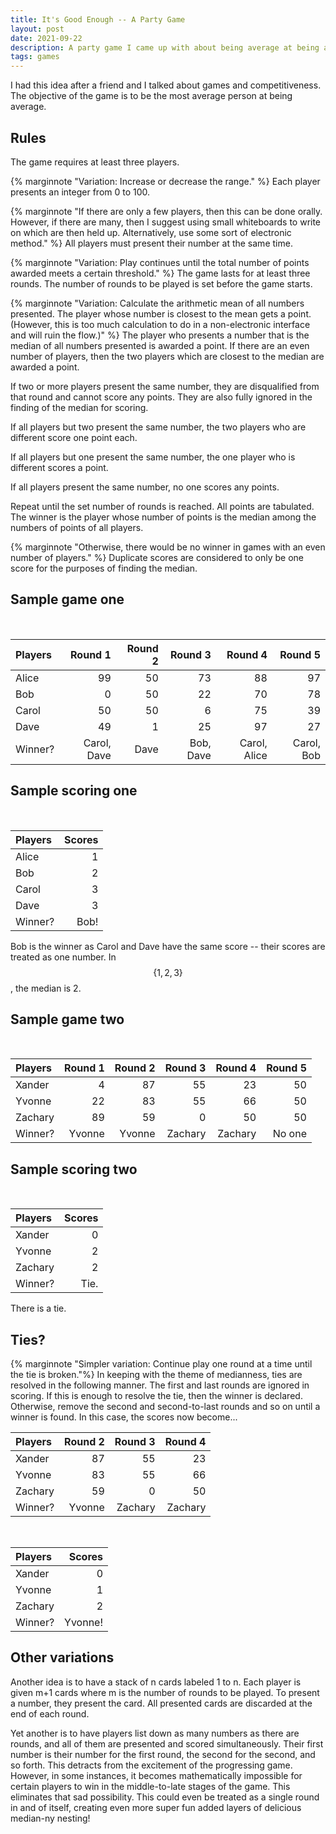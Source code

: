 ```yaml
---
title: It's Good Enough -- A Party Game
layout: post
date: 2021-09-22
description: A party game I came up with about being average at being average.
tags: games
---
```




I had this idea after a friend and I talked about games and competitiveness. The objective of the game is to be the most average person at being average.

## Rules
The game requires at least three players. 

{% marginnote "Variation: Increase or decrease the range." %} Each player presents an integer from 0 to 100. 

{% marginnote "If there are only a few players, then this can be done orally. However, if there are many, then I suggest using small whiteboards to write on which are then held up. Alternatively, use some sort of electronic method." %} All players must present their number at the same time. 

{% marginnote "Variation: Play continues until the total number of points awarded meets a certain threshold." %} The game lasts for at least three rounds. The number of rounds to be played is set before the game starts.

{% marginnote "Variation: Calculate the arithmetic mean of all numbers presented. The player whose number is closest to the mean gets a point. (However, this is too much calculation to do in a non-electronic interface and will ruin the flow.)" %} The player who presents a number that is the median of all numbers presented is awarded a point. If there are an even number of players, then the two players which are closest to the median are awarded a point.

If two or more players present the same number, they are disqualified from that round and cannot score any points. They are also fully ignored in the finding of the median for scoring.

If all players but two present the same number, the two players who are different score one point each.

If all players but one present the same number, the one player who is different scores a point.

If all players present the same number, no one scores any points.

Repeat until the set number of rounds is reached. All points are tabulated. The winner is the player whose number of points is the median among the numbers of points of all players.

{% marginnote "Otherwise, there would be no winner in games with an even number of players." %} Duplicate scores are considered to only be one score for the purposes of finding the median.

## Sample game one

<br>

| Players |     Round 1 | Round 2 |   Round 3 |      Round 4 |    Round 5 |
|:--------|------------:|--------:|----------:|-------------:|-----------:|
| Alice   |          99 |      50 |        73 |           88 |         97 |
| Bob     |           0 |      50 |        22 |           70 |         78 |
| Carol   |          50 |      50 |         6 |           75 |         39 |
| Dave    |          49 |       1 |        25 |           97 |         27 |
| Winner? | Carol, Dave |    Dave | Bob, Dave | Carol, Alice | Carol, Bob |

## Sample scoring one

<br>

| Players | Scores |
|:--------|-------:|
| Alice   |      1 |
| Bob     |      2 |
| Carol   |      3 |
| Dave    |      3 |
| Winner? |   Bob! |

Bob is the winner as Carol and Dave have the same score -- their scores are treated as one number. In $$\{1, 2, 3\}$$, the median is 2.

## Sample game two

<br>

| Players | Round 1 | Round 2 | Round 3 | Round 4 | Round 5 |
|:--------|--------:|--------:|--------:|--------:|--------:|
| Xander  |       4 |      87 |      55 |      23 |      50 |
| Yvonne  |      22 |      83 |      55 |      66 |      50 |
| Zachary |      89 |      59 |       0 |      50 |      50 |
| Winner? |  Yvonne |  Yvonne | Zachary | Zachary |  No one |

## Sample scoring two

<br>

| Players | Scores |
|:--------|-------:|
| Xander  |      0 |
| Yvonne  |      2 |
| Zachary |      2 |
| Winner? |   Tie. |

There is a tie.

## Ties?

{% marginnote "Simpler variation: Continue play one round at a time until the tie is broken."%} In keeping with the theme of medianness, ties are resolved in the following manner. The first and last rounds are ignored in scoring. If this is enough to resolve the tie, then the winner is declared. Otherwise, remove the second and second-to-last rounds and so on until a winner is found. In this case, the scores now become...

| Players | Round 2 | Round 3 | Round 4 |
|:--------|--------:|--------:|--------:|
| Xander  |      87 |      55 |      23 |
| Yvonne  |      83 |      55 |      66 |
| Zachary |      59 |       0 |      50 |
| Winner? |  Yvonne | Zachary | Zachary |

<br>

| Players |   Scores |
|:--------|---------:|
| Xander  |        0 |
| Yvonne  |        1 |
| Zachary |        2 |
| Winner? |  Yvonne! |

## Other variations

Another idea is to have a stack of n cards labeled 1 to n. Each player is given m+1 cards where m is the number of rounds to be played. To present a number, they present the card. All presented cards are discarded at the end of each round.

Yet another is to have players list down as many numbers as there are rounds, and all of them are presented and scored simultaneously. Their first number is their number for the first round, the second for the second, and so forth. This detracts from the excitement of the progressing game. However, in some instances, it becomes mathematically impossible for certain players to win in the middle-to-late stages of the game. This eliminates that sad possibility. This could even be treated as a single round in and of itself, creating even more super fun added layers of delicious median-ny nesting!
